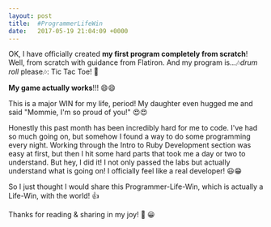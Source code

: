 ```yaml
---
layout: post
title:  #ProgrammerLifeWin
date:   2017-05-19 21:04:09 +0000
---
```


OK, I have officially created **my first program completely from scratch**! Well, from scratch with guidance from Flatiron. And my program is...🎶*drum roll* please🎶: Tic Tac Toe! 🎉 

**My game actually works**!!! 😄😄

This is a major WIN for my life, period! My daughter even hugged me and said "Mommie, I'm so proud of you!" 😍😍

Honestly this past month has been incredibly hard for me to code. I've had so much going on, but somehow I found a way to do some programming every night. Working through the Intro to Ruby Development section was easy at first, but then I hit some hard parts that took me a day or two to understand. But hey, I did it! I not only passed the labs but actually understand what is going on! I officially feel like a real developer! 😃😁

So I just thought I would share this Programmer-Life-Win, which is actually a Life-Win, with the world! 👍

Thanks for reading & sharing in my joy! 
🤗 😀



